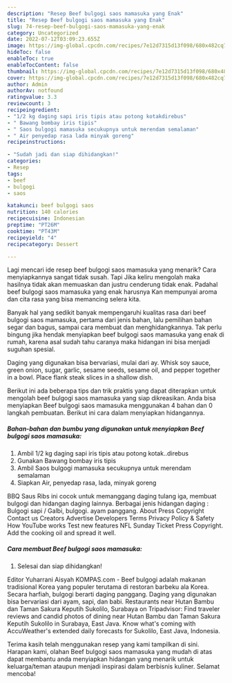 ```yaml
---
description: "Resep Beef bulgogi saos mamasuka yang Enak"
title: "Resep Beef bulgogi saos mamasuka yang Enak"
slug: 74-resep-beef-bulgogi-saos-mamasuka-yang-enak
category: Uncategorized
date: 2022-07-12T03:09:23.655Z
image: https://img-global.cpcdn.com/recipes/7e12d7315d13f098/680x482cq70/beef-bulgogi-saos-mamasuka-foto-resep-utama.jpg
hideToc: false
enableToc: true
enableTocContent: false
thumbnail: https://img-global.cpcdn.com/recipes/7e12d7315d13f098/680x482cq70/beef-bulgogi-saos-mamasuka-foto-resep-utama.jpg
cover: https://img-global.cpcdn.com/recipes/7e12d7315d13f098/680x482cq70/beef-bulgogi-saos-mamasuka-foto-resep-utama.jpg
author: Admin
authorAv: notfound
ratingvalue: 3.3
reviewcount: 3
recipeingredient:
- "1/2 kg daging sapi iris tipis atau potong kotakdirebus"
- " Bawang bombay iris tipis"
- " Saos bulgogi mamasuka secukupnya untuk merendam semalaman"
- " Air penyedap rasa lada minyak goreng"
recipeinstructions:

- "Sudah jadi dan siap dihidangkan!"
categories:
- Resep
tags:
- beef
- bulgogi
- saos

katakunci: beef bulgogi saos 
nutrition: 140 calories
recipecuisine: Indonesian
preptime: "PT26M"
cooktime: "PT43M"
recipeyield: "4"
recipecategory: Dessert

---
```



Lagi mencari ide resep beef bulgogi saos mamasuka yang menarik? Cara menyiapkannya sangat tidak susah. Tapi Jika keliru mengolah maka hasilnya tidak akan memuaskan dan justru cenderung tidak enak. Padahal beef bulgogi saos mamasuka yang enak harusnya Kan mempunyai aroma dan cita rasa yang bisa memancing selera kita.


Banyak hal yang sedikit banyak mempengaruhi kualitas rasa dari beef bulgogi saos mamasuka, pertama dari jenis bahan, lalu pemilihan bahan segar dan bagus, sampai cara membuat dan menghidangkannya. Tak perlu bingung jika hendak menyiapkan beef bulgogi saos mamasuka yang enak di rumah, karena asal sudah tahu caranya maka hidangan ini bisa menjadi suguhan spesial.

Daging yang digunakan bisa bervariasi, mulai dari ay. Whisk soy sauce, green onion, sugar, garlic, sesame seeds, sesame oil, and pepper together in a bowl. Place flank steak slices in a shallow dish.


Berikut ini ada beberapa tips dan trik praktis yang dapat diterapkan untuk mengolah beef bulgogi saos mamasuka yang siap dikreasikan. Anda bisa menyiapkan Beef bulgogi saos mamasuka menggunakan 4 bahan dan 0 langkah pembuatan. Berikut ini cara dalam menyiapkan hidangannya.

<!--inarticleads1-->

##### Bahan-bahan dan bumbu yang digunakan untuk menyiapkan Beef bulgogi saos mamasuka:

1. Ambil 1/2 kg daging sapi iris tipis atau potong kotak..direbus
1. Gunakan  Bawang bombay iris tipis
1. Ambil  Saos bulgogi mamasuka secukupnya untuk merendam semalaman
1. Siapkan  Air, penyedap rasa, lada, minyak goreng


BBQ Saus Ribs ini cocok untuk memanggang daging tulang iga, membuat bulgogi dan hidangan daging lainnya. Berbagai jenis hidangan daging : Bulgogi sapi / Galbi, bulgogi. ayam panggang. About Press Copyright Contact us Creators Advertise Developers Terms Privacy Policy &amp; Safety How YouTube works Test new features NFL Sunday Ticket Press Copyright. Add the cooking oil and spread it well. 

<!--inarticleads2-->

##### Cara membuat Beef bulgogi saos mamasuka:


1. Selesai dan siap dihidangkan!

Editor Yuharrani Aisyah KOMPAS.com - Beef bulgogi adalah makanan tradisional Korea yang populer terutama di restoran barbeku ala Korea. Secara harfiah, bulgogi berarti daging panggang. Daging yang digunakan bisa bervariasi dari ayam, sapi, dan babi. Restaurants near Hutan Bambu dan Taman Sakura Keputih Sukolilo, Surabaya on Tripadvisor: Find traveler reviews and candid photos of dining near Hutan Bambu dan Taman Sakura Keputih Sukolilo in Surabaya, East Java. Know what&#39;s coming with AccuWeather&#39;s extended daily forecasts for Sukolilo, East Java, Indonesia. 

Terima kasih telah menggunakan resep yang kami tampilkan di sini. Harapan kami, olahan Beef bulgogi saos mamasuka yang mudah di atas dapat membantu anda menyiapkan hidangan yang menarik untuk keluarga/teman ataupun menjadi inspirasi dalam berbisnis kuliner. Selamat mencoba!
